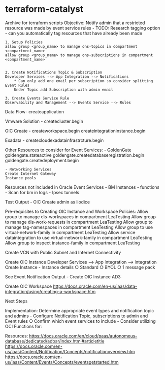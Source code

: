 # terraform-catalyst
Archive for terraform scripts
Objective: Notify admin that a restricted resource was made by event service rules 
	- TODO: Research tagging option - can you automatically tag resources that have already been made

	1. Setup Policies 
	allow group <group_name> to manage ons-topics in compartment <compartment_name>
	allow group <group_name> to manage ons-subscriptions in compartment <compartment_name>


	2. Create Notifications Topic & Subscription
	Developer Services --> App Integration --> Notifications 
		* Can only add one email per subscription so consider splitting Event Rules
		Under Topic add Subscription with admin email 

	3. Create Events Service Rule 
	Observability and Management --> Events Service --> Rules 
		
	
	

Data Flow- createapplication

Vmware Solution - createcluster.begin

OIC Create - createworkspace.begin 
createintegrationinstance.begin

Exadata - createcloudexadatainfrastrcture.begin

Other Resources to consider for Event Services:
	- GoldenGate
	goldengate.stateactive
	goldengate.createdatabaseregistration.begin
	goldengate.createdeployment.begin
	
	- Networking Services
	Create Internet Gateway 
	Instance pools
	
Resources not included in Oracle Event Services
	- BM Instances - functions
	- Scan for bm in logs 
	- Ipsec tunnels

Test Output - OIC Create
	admin as liodice
	
Pre-requisites to Creating OIC Instance and Workspace 
Policies: 
Allow group <group-name> to manage dis-workspaces in compartment LeaTesting
Allow group <group-name> to manage dis-work-requests in compartment LeaTesting
Allow group <group-name> to manage tag-namespaces in compartment LeaTesting
Allow group <group-name> to use virtual-network-family in compartment LeaTesting
Allow service dataintegration to use virtual-network-family in compartment LeaTesting
Allow group <group-name> to inspect instance-family in compartment LeaTesting

Create VCN with Public Subnet and Internet Connectivity 
	
Create OIC Instance 
Developer Services --> App Integration --> Integration 
Create Instance 
	- Instance details 
		○ Standard 
		○ BYOL 
		○ 1 message pack 

See Event Notification Output - Create OIC Instance AD3

Create OIC Workspace 
https://docs.oracle.com/en-us/iaas/data-integration/using/creating-a-workspace.htm


Next Steps

Implementation: 
Determine appropriate event types and notification topic and admins 
	- Configure Notification Topic, subscriptions to admin and Event rules
		○ Confirm which event services to include 
	- Consider utilizing OCI Functions for:

		
		
		
		
Resources:
https://docs.oracle.com/en/cloud/paas/autonomous-database/dedicated/adbar/index.html#articletitle
https://docs.oracle.com/en-us/iaas/Content/Notification/Concepts/notificationoverview.htm
https://docs.oracle.com/en-us/iaas/Content/Events/Concepts/eventsgetstarted.htm


